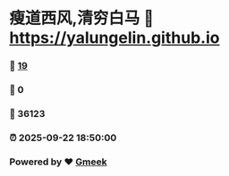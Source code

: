 # 瘦道西风,清穷白马 :link: https://yalungelin.github.io 
### :page_facing_up: [19](https://yalungelin.github.io/tag.html) 
### :speech_balloon: 0 
### :hibiscus: 36123 
### :alarm_clock: 2025-09-22 18:50:00 
### Powered by :heart: [Gmeek](https://github.com/Meekdai/Gmeek)
